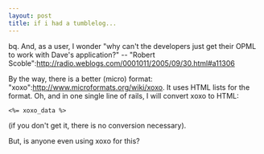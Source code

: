 ```yaml
--- 
layout: post
title: if i had a tumblelog...
---
```

bq. And, as a user, I wonder "why can't the developers just get their OPML to work with Dave's application?" -- "Robert Scoble":http://radio.weblogs.com/0001011/2005/09/30.html#a11306

By the way, there is a better (micro) format: "xoxo":http://www.microformats.org/wiki/xoxo.  It uses HTML lists for the format.  Oh, and in one single line of rails, I will convert xoxo to HTML:

<pre><code><%= xoxo_data %></code></pre>

(if you don't get it, there is no conversion necessary).

But, is anyone even using xoxo for this?  
